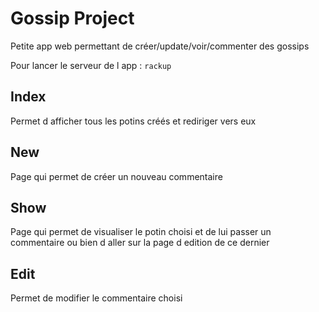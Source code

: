 # Gossip Project

Petite app web permettant de créer/update/voir/commenter des gossips

Pour lancer le serveur de l app : `rackup`

## Index 
Permet d afficher tous les potins créés et rediriger vers eux

## New
Page qui permet de créer un nouveau commentaire

## Show
Page qui permet de visualiser le potin choisi et de lui passer un commentaire ou bien d aller sur la page d edition de ce dernier

## Edit
Permet de modifier le commentaire choisi